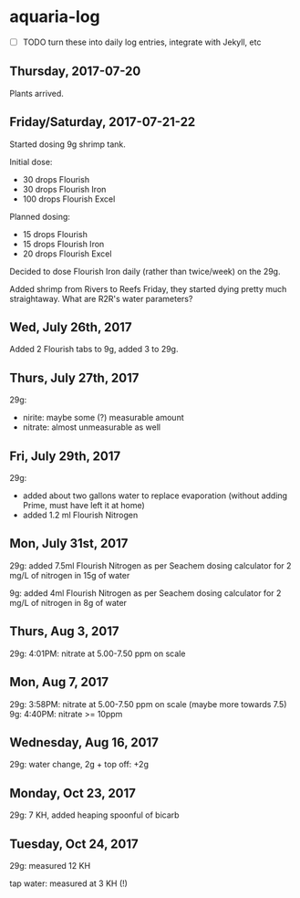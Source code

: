 # aquaria-log

- [ ] TODO turn these into daily log entries, integrate with Jekyll, etc

## Thursday, 2017-07-20

Plants arrived.

## Friday/Saturday, 2017-07-21-22

Started dosing 9g shrimp tank.

Initial dose:
- 30 drops Flourish
- 30 drops Flourish Iron
- 100 drops Flourish Excel

Planned dosing:
- 15 drops Flourish
- 15 drops Flourish Iron
- 20 drops Flourish Excel

Decided to dose Flourish Iron daily (rather than twice/week) on the 29g.

Added shrimp from Rivers to Reefs Friday, they started dying pretty much straightaway. What are R2R's water parameters?

## Wed, July 26th, 2017

Added 2 Flourish tabs to 9g, added 3 to 29g.

## Thurs, July 27th, 2017

29g:
- nirite: maybe some (?) measurable amount
- nitrate: almost unmeasurable as well

## Fri, July 29th, 2017

29g:
- added about two gallons water to replace evaporation (without adding Prime, must have left it at home)
- added 1.2 ml Flourish Nitrogen

## Mon, July 31st, 2017

29g: added 7.5ml Flourish Nitrogen as per Seachem dosing calculator for 2 mg/L of nitrogen in 15g of water

9g: added 4ml Flourish Nitrogen as per Seachem dosing calculator for 2 mg/L of nitrogen in 8g of water

## Thurs, Aug 3, 2017

29g: 4:01PM: nitrate at 5.00-7.50 ppm on scale

## Mon, Aug 7, 2017

29g: 3:58PM: nitrate at 5.00-7.50 ppm on scale (maybe more towards 7.5)
9g: 4:40PM: nitrate >= 10ppm

## Wednesday, Aug 16, 2017

29g: water change, 2g + top off: +2g

## Monday, Oct 23, 2017

29g: 7 KH, added heaping spoonful of bicarb

## Tuesday, Oct 24, 2017

29g: measured 12 KH

tap water: measured at 3 KH (!)
